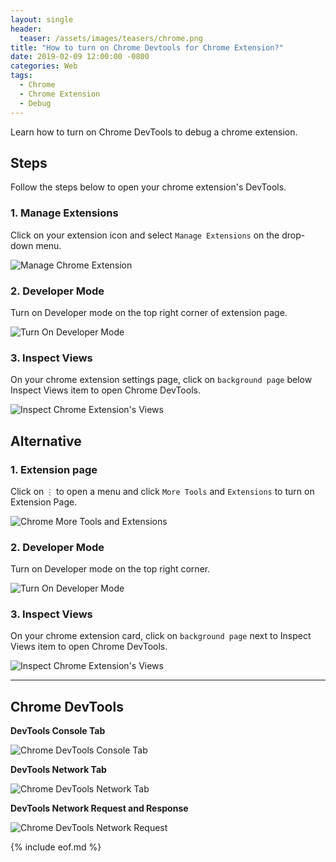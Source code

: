 ```yaml
---
layout: single
header:
  teaser: /assets/images/teasers/chrome.png
title: "How to turn on Chrome Devtools for Chrome Extension?"
date: 2019-02-09 12:00:00 -0800
categories: Web
tags:
  - Chrome
  - Chrome Extension
  - Debug
---
```

Learn how to turn on Chrome DevTools to debug a chrome extension.    

## Steps
Follow the steps below to open your chrome extension's DevTools.  

### 1. Manage Extensions
Click on your extension icon and select `Manage Extensions` on the drop-down menu.  

![Manage Chrome Extension](/assets/images/2019-02-09-how-to-turn-on-chrome-devtools-for-chrome-extension/chrome-extension-manage-settings.png)


### 2. Developer Mode
Turn on Developer mode on the top right corner of extension page.  

![Turn On Developer Mode](/assets/images/2019-02-09-how-to-turn-on-chrome-devtools-for-chrome-extension/chrome-extensions-developer-mode.png)


### 3. Inspect Views
On your chrome extension settings page, click on `background page` below Inspect Views item to open Chrome DevTools.   

![Inspect Chrome Extension's Views](/assets/images/2019-02-09-how-to-turn-on-chrome-devtools-for-chrome-extension/chrome-extension-settings-inspect-views.png)

## Alternative
### 1. Extension page
Click on `⋮` to open a menu and click `More Tools` and `Extensions` to turn on Extension Page.   

![Chrome More Tools and Extensions](/assets/images/2019-02-09-how-to-turn-on-chrome-devtools-for-chrome-extension/chrome-extensions-page-via-more-tools-menu.png)

### 2. Developer Mode
Turn on Developer mode on the top right corner.  

![Turn On Developer Mode](/assets/images/2019-02-09-how-to-turn-on-chrome-devtools-for-chrome-extension/chrome-extensions-developer-mode.png)

### 3. Inspect Views 
On your chrome extension card, click on `background page` next to Inspect Views item to open Chrome DevTools.   

![Inspect Chrome Extension's Views](/assets/images/2019-02-09-how-to-turn-on-chrome-devtools-for-chrome-extension/chrome-extensions-page-view.png)  

---

## Chrome DevTools

**DevTools Console Tab**  

![Chrome DevTools Console Tab](/assets/images/2019-02-09-how-to-turn-on-chrome-devtools-for-chrome-extension/chrome-extension-console.png)

**DevTools Network Tab**  

![Chrome DevTools Network Tab](/assets/images/2019-02-09-how-to-turn-on-chrome-devtools-for-chrome-extension/chrome-extension-network-tab.png)

**DevTools Network Request and Response** 

![Chrome DevTools Network Request](/assets/images/2019-02-09-how-to-turn-on-chrome-devtools-for-chrome-extension/chrome-extension-network-request.png)

{% include eof.md %}